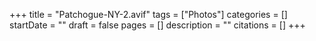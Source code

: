 +++
title = "Patchogue-NY-2.avif"
tags = ["Photos"]
categories = []
startDate = ""
draft = false
pages = []
description = ""
citations = []
+++

